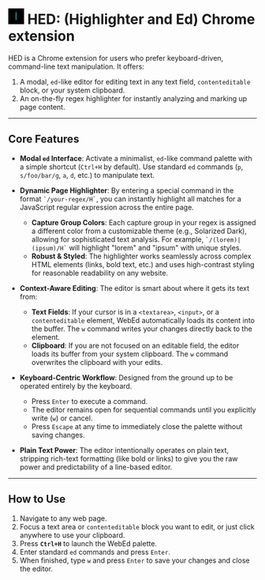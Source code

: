 #  <img src="media/hed.png" alt="Hed Icon" width="32" height="32"> HED: (Highlighter and Ed) Chrome extension

HED is a Chrome extension for users who prefer keyboard-driven, command-line text manipulation. It offers:

1.  A modal, `ed`-like editor for editing text in any text field, `contenteditable` block, or your system clipboard.
2.  An on-the-fly regex highlighter for instantly analyzing and marking up page content.

---

## Core Features

* **Modal `ed` Interface**: Activate a minimalist, `ed`-like command palette with a simple shortcut (`Ctrl+H` by default). Use standard `ed` commands (`p`, `s/foo/bar/g`, `a`, `d`, etc.) to manipulate text.

* **Dynamic Page Highlighter**: By entering a special command in the format ``` `/your-regex/H` ```, you can instantly highlight all matches for a JavaScript regular expression across the entire page.
    * **Capture Group Colors**: Each capture group in your regex is assigned a different color from a customizable theme (e.g., Solarized Dark), allowing for sophisticated text analysis. For example, ``` `/(lorem)|(ipsum)/H` ``` will highlight "lorem" and "ipsum" with unique styles.
    * **Robust & Styled**: The highlighter works seamlessly across complex HTML elements (links, bold text, etc.) and uses high-contrast styling for reasonable readability on any website.

* **Context-Aware Editing**: The editor is smart about where it gets its text from:
    * **Text Fields**: If your cursor is in a `<textarea>`, `<input>`, or a `contenteditable` element, WebEd automatically loads its content into the buffer. The `w` command writes your changes directly back to the element.
    * **Clipboard**: If you are not focused on an editable field, the editor loads its buffer from your system clipboard. The `w` command overwrites the clipboard with your edits.

* **Keyboard-Centric Workflow**: Designed from the ground up to be operated entirely by the keyboard.
    * Press `Enter` to execute a command.
    * The editor remains open for sequential commands until you explicitly write (`w`) or cancel.
    * Press `Escape` at any time to immediately close the palette without saving changes.

* **Plain Text Power**: The editor intentionally operates on plain text, stripping rich-text formatting (like bold or links) to give you the raw power and predictability of a line-based editor.

---

## How to Use

1.  Navigate to any web page.
2.  Focus a text area or `contenteditable` block you want to edit, or just click anywhere to use your clipboard.
3.  Press **`Ctrl+H`** to launch the WebEd palette.
4.  Enter standard `ed` commands and press `Enter`.
5.  When finished, type `w` and press `Enter` to save your changes and close the editor.
